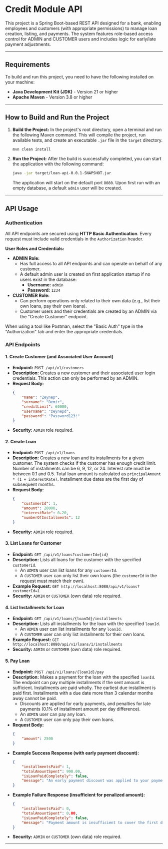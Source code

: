 # Credit Module API

This project is a Spring Boot-based REST API designed for a bank, enabling employees and customers (with appropriate permissions) to manage loan creation, listing, and payments. The system features role-based access control for ADMIN and CUSTOMER users and includes logic for early/late payment adjustments.

---

## Requirements

To build and run this project, you need to have the following installed on your machine:
* **Java Development Kit (JDK)** - Version 21 or higher
* **Apache Maven** - Version 3.8 or higher

---

## How to Build and Run the Project

1.  **Build the Project:**
    In the project's root directory, open a terminal and run the following Maven command. This will compile the project, run available tests, and create an executable `.jar` file in the `target` directory.
    ```bash
    mvn clean install
    ```

2.  **Run the Project:**
    After the build is successfully completed, you can start the application with the following command:
    ```bash
    java -jar target/loan-api-0.0.1-SNAPSHOT.jar
    ```
    The application will start on the default port `8080`. Upon first run with an empty database, a default `admin` user will be created.

---

## API Usage

### Authentication

All API endpoints are secured using **HTTP Basic Authentication**. Every request must include valid credentials in the `Authorization` header.

**User Roles and Credentials:**

* **ADMIN Role:**
    * Has full access to all API endpoints and can operate on behalf of any customer.
    * A default admin user is created on first application startup if no users exist in the database:
        * **Username:** `admin`
        * **Password:** `1234`
* **CUSTOMER Role:**
    * Can perform operations only related to their own data (e.g., list their own loans, pay their own loans).
    * Customer users and their credentials are created by an ADMIN via the "Create Customer" endpoint.

When using a tool like Postman, select the "Basic Auth" type in the "Authorization" tab and enter the appropriate credentials.

### API Endpoints

#### 1. Create Customer (and Associated User Account)

* **Endpoint:** `POST /api/v1/customers`
* **Description:** Creates a new customer and their associated user login credentials. This action can only be performed by an ADMIN.
* **Request Body:**
    ```json
    {
        "name": "Zeynep",
        "surname": "Demir",
        "creditLimit": 60000,
        "username": "zeynepd",
        "password": "Password123!"
    }
    ```
* **Security:** `ADMIN` role required.

#### 2. Create Loan

* **Endpoint:** `POST /api/v1/loans`
* **Description:** Creates a new loan and its installments for a given customer. The system checks if the customer has enough credit limit. Number of installments can be 6, 9, 12, or 24. Interest rate must be between 0.1 and 0.5. Total loan amount is calculated as `principalAmount * (1 + interestRate)`. Installment due dates are the first day of subsequent months.
* **Request Body:**
    ```json
    {
        "customerId": 1,
        "amount": 20000,
        "interestRate": 0.20,
        "numberOfInstallments": 12
    }
    ```
* **Security:** `ADMIN` role required.

#### 3. List Loans for Customer

* **Endpoint:** `GET /api/v1/loans?customerId={id}`
* **Description:** Lists all loans for the customer with the specified `customerId`.
    * An `ADMIN` user can list loans for any `customerId`.
    * A `CUSTOMER` user can only list their own loans (the `customerId` in the request must match their own).
* **Example Request:** `GET http://localhost:8080/api/v1/loans?customerId=1`
* **Security:** `ADMIN` or `CUSTOMER` (own data) role required.

#### 4. List Installments for Loan

* **Endpoint:** `GET /api/v1/loans/{loanId}/installments`
* **Description:** Lists all installments for the loan with the specified `loanId`.
    * An `ADMIN` user can list installments for any `loanId`.
    * A `CUSTOMER` user can only list installments for their own loans.
* **Example Request:** `GET http://localhost:8080/api/v1/loans/1/installments`
* **Security:** `ADMIN` or `CUSTOMER` (own data) role required.

#### 5. Pay Loan

* **Endpoint:** `POST /api/v1/loans/{loanId}/pay`
* **Description:** Makes a payment for the loan with the specified `loanId`. The endpoint can pay multiple installments if the sent amount is sufficient. Installments are paid wholly. The earliest due installment is paid first. Installments with a due date more than 3 calendar months away cannot be paid.
    * Discounts are applied for early payments, and penalties for late payments (0.1% of installment amount per day difference).
    * An `ADMIN` user can pay any loan.
    * A `CUSTOMER` user can only pay their own loans.
* **Request Body:**
    ```json
    {
        "amount": 2500
    }
    ```
* **Example Success Response (with early payment discount):**
    ```json
    {
        "installmentsPaid": 1,
        "totalAmountSpent": 990.00,
        "isLoanPaidCompletely": false,
        "message": "An early payment discount was applied to your payment." 
    }
    ```
* **Example Failure Response (insufficient for penalized amount):**
    ```json
    {
        "installmentsPaid": 0,
        "totalAmountSpent": 0.00,
        "isLoanPaidCompletely": false,
        "message": "Payment amount is insufficient to cover the first due installment including any applicable penalty/discount (Total Due: 1010.00 TL)."
    }
    ```
* **Security:** `ADMIN` or `CUSTOMER` (own data) role required.

---
